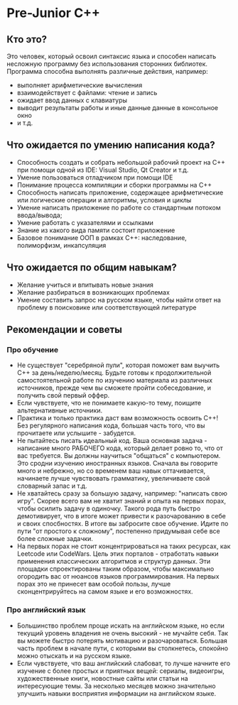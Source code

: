 # Pre-Junior C++

## Кто это?

Это человек, который освоил синтаксис языка и способен написать несложную программу без использования сторонних библиотек. Программа способна выполнять различные действия, например:
- выполняет арифметические вычисления
- взаимодействует с файлами: чтение и запись
- ожидает ввод данных с клавиатуры
- выводит результаты работы и иные данные данные в консольное окно
- и т.д.


## Что ожидается по умению написания кода?

- Способность создать и собрать небольшой рабочий проект на C++ при помощи одной из IDE: Visual Studio, Qt Creator и т.д.
- Умение пользоваться отладчиком при помощи IDE
- Понимание процесса компиляции и сборки программы на C++
- Способность написать приложение, содержащее арифметические или логические операции и алгоритмы, условия и циклы
- Умение написать приложение по работе со стандартным потоком ввода/вывода;
- Умение работать с указателями и ссылками
- Знание из какого вида памяти состоит приложение
- Базовое понимание ООП в рамках C++: наследование, полиморфизм, инкапсуляция


## Что ожидается по общим навыкам?

- Желание учиться и впитывать новые знания
- Желание разбираться в возникающих проблемах
- Умение составить запрос на русском языке, чтобы найти ответ на проблему в поисковике или соответствующей литературе

## Рекомендации и советы

### Про обучение
- Не существует "серебряной пули", которая поможет вам выучить C++ за день/неделю/месяц. Будьте готовы к продолжительной самостоятельной работе по изучению материала из различных источников, прежде чем вы сможете пройти собеседование, и получить свой первый оффер.
- Если чувствуете, что не понимаете какую-то тему, поищите альтернативные источники. 
- Практика и только практика даст вам возможность освоить C++! Без регулярного написания кода, большая часть того, что вы прочитаете или услышите - забудется.
- Не пытайтесь писать идеальный код. Ваша основная задача - написание много РАБОЧЕГО кода, который делает ровно то, что от вас требуется. Вы должны научиться "общаться" с компьютером. Это сродни изучению иностранных языков. Сначала вы говорите много и небрежно, но со временем ваш навык оттачивается, начинаете лучше чувствовать грамматику, увеличиваете свой словарный запас и т.д.
- Не хватайтесь сразу за большую задачу, например: "написать свою игру". Скорее всего вам не хватит знаний и опыта на первых порах, чтобы осилить задачу в одиночку. Такого рода путь быстро демотивирует, что в итоге может привести к разочарованию в себе и своих спосбностях. В итоге вы забросите свое обучение. Идите по пути "от простого к сложному", постепенно придумывая себе все более сложные задачки.
- На первых порах не стоит концентрироваться на таких ресурсах, как Leetcode или CodeWars. Цель этих порталов - отработать навыки применения классических алгоритмов и структур данных. Эти площадки спроектированы таким образом, чтобы максимально огородить вас от нюансов языков программирования. На первых порах это не принесет вам особой пользы, лучше сконцентрируйтесь на самом языке и его возможностях.

### Про английский язык
- Большинство проблем проще искать на английском языке, но если текущий уровень владения не очень высокий - не мучайте себя. Так вы можете быстро потерять мотивацию и разочароваться. Большая часть проблем в начале пути, с которыми вы столкнетесь, спокойно можно отыскать и на русском языке.
- Если чувствуете, что ваш английский слабоват, то лучше начните его изучение с более простых и приятных вещей: сериалы, видеоигры, художественные книги, новостные сайты или статьи на интересующие темы. За несколько месяцев можно значительно улучшить навыки восприятия информации на английском языке.
